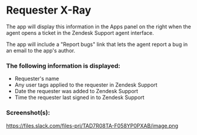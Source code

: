 # Requester X-Ray 

The app will display this information in the Apps panel on the right when the agent opens a ticket in the Zendesk Support agent interface.

The app will include a "Report bugs" link that lets the agent report a bug in an email to the app's author.

### The following information is displayed:

* Requester's name
* Any user tags applied to the requester in Zendesk Support
* Date the requester was added to Zendesk Support
* Time the requester last signed in to Zendesk Support


### Screenshot(s):
https://files.slack.com/files-pri/TAD7R08TA-F058YP0PXAB/image.png 


